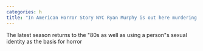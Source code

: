 ```yaml
---
categories: h
title: "In American Horror Story NYC Ryan Murphy is out here murdering gay men again "
---
```

The latest season returns to the "80s as well as using a person"s sexual identity as the basis for horror